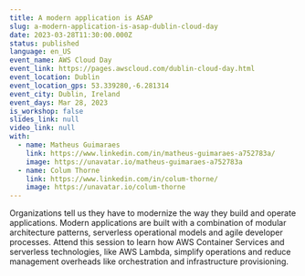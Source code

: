 ```yaml
---
title: A modern application is ASAP
slug: a-modern-application-is-asap-dublin-cloud-day
date: 2023-03-28T11:30:00.000Z
status: published
language: en_US
event_name: AWS Cloud Day
event_link: https://pages.awscloud.com/dublin-cloud-day.html
event_location: Dublin
event_location_gps: 53.339280,-6.281314
event_city: Dublin, Ireland
event_days: Mar 28, 2023
is_workshop: false
slides_link: null
video_link: null
with:
  - name: Matheus Guimaraes
    link: https://www.linkedin.com/in/matheus-guimaraes-a752783a/
    image: https://unavatar.io/matheus-guimaraes-a752783a
  - name: Colum Thorne
    link: https://www.linkedin.com/in/colum-thorne/
    image: https://unavatar.io/colum-thorne
---
```


Organizations tell us they have to modernize the way they build and operate applications. Modern applications are built with a combination of modular architecture patterns, serverless operational models and agile developer processes. Attend this session to learn how AWS Container Services and serverless technologies, like AWS Lambda, simplify operations and reduce management overheads like orchestration and infrastructure provisioning.
